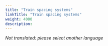 ```yaml
---
title: "Train spacing systems"
linkTitle: "Train spacing systems"
weight: 4000
description:
---
```


_Not translated: please select another language_
